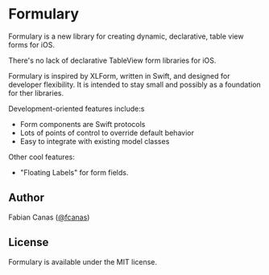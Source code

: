 # Formulary

Formulary is a new library for creating dynamic, declarative, table view forms for iOS.

There's no lack of declarative TableView form libraries for iOS. 
                   
Formulary is inspired by XLForm, written in Swift, and designed for developer flexibility.
It is intended to stay small and possibly as a foundation for ther libraries.

Development-oriented features include:s

* Form components are Swift protocols
* Lots of points of control to override default behavior
* Easy to integrate with existing model classes

Other cool features:

* "Floating Labels" for form fields.

## Author

Fabian Canas ([@fcanas](http://twitter.com/fcanas))

## License

Formulary is available under the MIT license.
